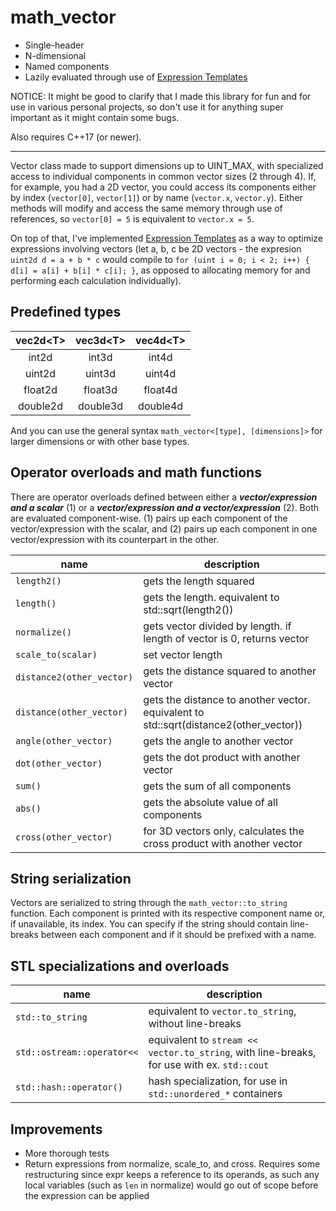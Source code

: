 # math_vector

* Single-header
* N-dimensional
* Named components
* Lazily evaluated through use of [Expression Templates](https://en.wikipedia.org/wiki/Expression_templates)

NOTICE: It might be good to clarify that I made this library for fun and for use in various personal projects, so don't use it for anything super important as it might contain some bugs.

Also requires C++17 (or newer).

---

Vector class made to support dimensions up to UINT_MAX, with specialized access to individual components in common vector sizes (2 through 4). If, for example, you had a 2D vector, you could access its components either by index (`vector[0]`, `vector[1]`) or by name (`vector.x`, `vector.y`). Either methods will modify and access the same memory through use of references, so `vector[0] = 5` is equivalent to `vector.x = 5`. 

On top of that, I've implemented [Expression Templates](https://en.wikipedia.org/wiki/Expression_templates) as a way to optimize expressions involving vectors (let a, b, c be 2D vectors - the expresion `uint2d d = a + b * c` would compile to `for (uint i = 0; i < 2; i++) { d[i] = a[i] + b[i] * c[i]; }`, as opposed to allocating memory for and performing each calculation individually).

## Predefined types

| vec2d\<T> | vec3d\<T> | vec4d\<T> |
| :-: | :-: | :-: |
| int2d | int3d | int4d |
| uint2d | uint3d | uint4d |
| float2d | float3d | float4d |
| double2d | double3d | double4d |

And you can use the general syntax `math_vector<[type], [dimensions]>` for larger dimensions or with other base types.

## Operator overloads and math functions

There are operator overloads defined between either a ***vector/expression and a scalar*** (1) or a ***vector/expression and a vector/expression*** (2). Both are evaluated component-wise. (1) pairs up each component of the vector/expression with the scalar, and (2) pairs up each component in one vector/expression with its counterpart in the other.

| name | description |
| --- | --- |
| `length2()` | gets the length squared |
| `length()` | gets the length. equivalent to std::sqrt(length2()) |
| `normalize()` | gets vector divided by length. if length of vector is 0, returns vector |
| `scale_to(scalar)` | set vector length |
| `distance2(other_vector)` | gets the distance squared to another vector |
| `distance(other_vector)` | gets the distance to another vector. equivalent to std::sqrt(distance2(other_vector)) |
| `angle(other_vector)` | gets the angle to another vector |
| `dot(other_vector)` | gets the dot product with another vector |
| `sum()` | gets the sum of all components |
| `abs()` | gets the absolute value of all components |
| `cross(other_vector)` | for 3D vectors only, calculates the cross product with another vector |

## String serialization

Vectors are serialized to string through the `math_vector::to_string` function. Each component is printed with its respective component name or, if unavailable, its index. You can specify if the string should contain line-breaks between each component and if it should be prefixed with a name. 

## STL specializations and overloads

| name | description |
| --- | --- |
| `std::to_string` | equivalent to `vector.to_string`, without line-breaks |
| `std::ostream::operator<<` | equivalent to `stream << vector.to_string`, with line-breaks, for use with ex. `std::cout` |
| `std::hash::operator()` | hash specialization, for use in `std::unordered_*` containers |

## Improvements

* More thorough tests
* Return expressions from normalize, scale_to, and cross. Requires some restructuring since expr keeps a reference to its operands, as such any local variables (such as `len` in normalize) would go out of scope before the expression can be applied
